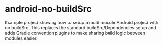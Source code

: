 # android-no-buildSrc
Example project showing how to setup a multi module Android project with no buildSrc. This replaces the standard buildSrc/Dependencies setup and adds Gradle convention plugins to make sharing build logic between modules easier.
